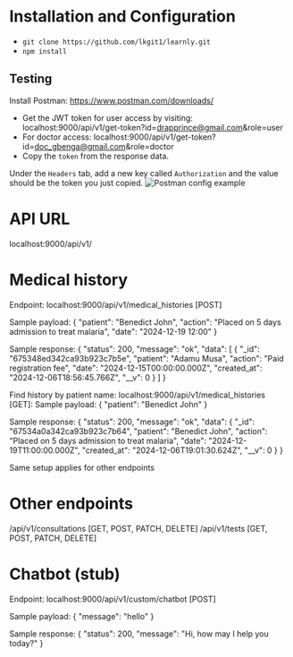 # Installation and Configuration
* ```git clone https://github.com/lkgit1/learnly.git```
* ```npm install```

## Testing
Install Postman: https://www.postman.com/downloads/

* Get the JWT token for user access by visiting: localhost:9000/api/v1/get-token?id=drapprince@gmail.com&role=user
* For doctor access: localhost:9000/api/v1/get-token?id=doc_gbenga@gmail.com&role=doctor
* Copy the ```token``` from the response data.

Under the ```Headers``` tab, add a new key called ```Authorization``` and the value should be the token you just copied. 
![Postman config example](https://github.com/user-attachments/assets/77bb96b5-2cb6-4375-8d5e-abf23aacdbb2)


# API URL
localhost:9000/api/v1/

# Medical history
Endpoint: localhost:9000/api/v1/medical_histories [POST]

Sample payload:
{
    "patient": "Benedict John",
    "action": "Placed on 5 days admission to treat malaria",
    "date": "2024-12-19 12:00"
}

Sample response:
{
    "status": 200,
    "message": "ok",
    "data": [
        {
            "_id": "675348ed342ca93b923c7b5e",
            "patient": "Adamu Musa",
            "action": "Paid registration fee",
            "date": "2024-12-15T00:00:00.000Z",
            "created_at": "2024-12-06T18:56:45.766Z",
            "__v": 0
        }
    ]
}

Find history by patient name: localhost:9000/api/v1/medical_histories [GET]:
Sample payload:
{
    "patient": "Benedict John"
}

Sample response:
{
    "status": 200,
    "message": "ok",
    "data": {
        "_id": "67534a0a342ca93b923c7b64",
        "patient": "Benedict John",
        "action": "Placed on 5 days admission to treat malaria",
        "date": "2024-12-19T11:00:00.000Z",
        "created_at": "2024-12-06T19:01:30.624Z",
        "__v": 0
    }
}

Same setup applies for other endpoints

# Other endpoints
/api/v1/consultations [GET, POST, PATCH, DELETE]
/api/v1/tests [GET, POST, PATCH, DELETE]

# Chatbot (stub)
Endpoint: localhost:9000/api/v1/custom/chatbot [POST]

Sample payload:
{
    "message": "hello"
}

Sample response:
{
    "status": 200,
    "message": "Hi, how may I help you today?"
}
